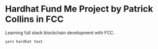 # Hardhat Fund Me Project by Patrick Collins in FCC

Learning full stack blockchain development with FCC.

```
yarn hardhat test
```